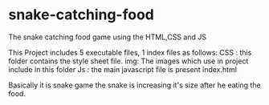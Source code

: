 # snake-catching-food
The snake catching food game using the HTML,CSS and JS


This Project includes 5 executable files, 1 index files as follows:
CSS : this folder contains the style sheet file. 
img: The images which use in project include in this folder
Js : the main javascript file is present
index.html

Basically it is  snake game the snake is increasing it's size after he eating the food.
